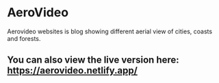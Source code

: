 # AeroVideo
Aerovideo websites is blog showing different aerial view of cities, coasts and forests.
## You can also view the live version here: https://aerovideo.netlify.app/
